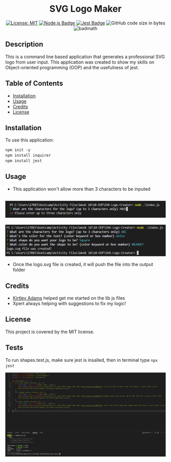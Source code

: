<div align='center'>
  
  # SVG Logo Maker

  [![License: MIT](https://img.shields.io/badge/License-MIT-yellow.svg)](https://opensource.org/licenses/MIT)
  [![Node.js Badge](https://img.shields.io/badge/Node.js-393?logo=nodedotjs&logoColor=fff&style=flat)](https://nodejs.org/en) 
  [![Jest Badge](https://img.shields.io/badge/Jest-C21325?logo=jest&logoColor=fff&style=flat)](https://jestjs.io/)
  ![GitHub code size in bytes](https://img.shields.io/github/languages/code-size/cnm724/SVG-Logo-Creator?color=B200FF)
  ![badmath](https://img.shields.io/github/languages/top/lernantino/badmath)
  
</div>

## Description

This is a command line based application that generates a professional SVG logo from user input. This application was created to show my skills on Object-oriented programming (OOP) and the usefulness of jest.


## Table of Contents

- [Installation](#installation)
- [Usage](#usage)
- [Credits](#credits)
- [License](#license)

## Installation

To use this application:

```md
npm init -y
npm install inquirer
npm install jest
```

## Usage
* This application won't allow more than 3 characters to be inputed
<div align='center'>

![Won't allow more than 3 characters](./assets/Screenshot%202024-05-08%20031311.png)
---
![user input in the terminal](./assets/Screenshot%202024-05-08%20031349.png)

</div>

* Once the logo.svg file is created, it will push the file into the output folder

## Credits

* [Kirtley Adams](https://github.com/kirtleyadams) helped get me started on the lib js files
* Xpert always helping with suggestions to fix my logic!

## License

This project is covered by the MIT license.

## Tests
To run shapes.test.js, make sure jest is insalled, then in terminal type `npx jest`

![testing](./assets/Screenshot%202024-05-08%20031129.png)